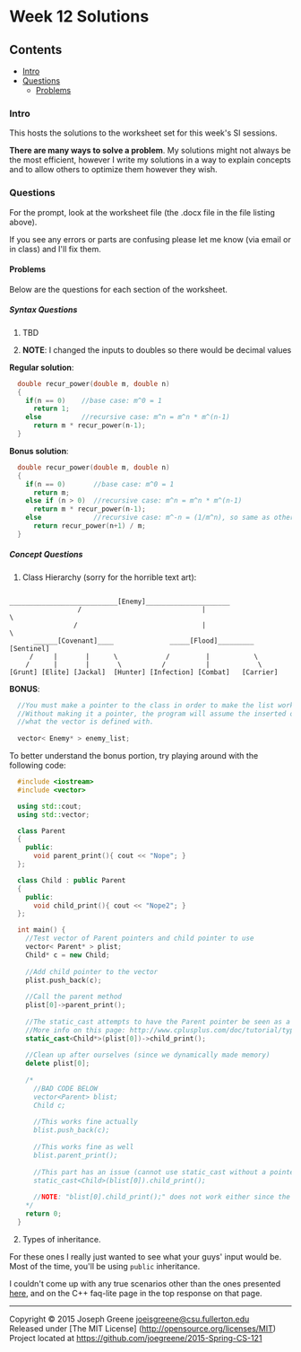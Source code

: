 # Week 12 Solutions

## Contents
- [Intro](#intro)
- [Questions](#questions)
  - [Problems](#problems)

### Intro
This hosts the solutions to the worksheet set for this week's SI sessions.

__There are many ways to solve a problem__. 
My solutions might not always be the most efficient, however I write my solutions in a way to 
explain concepts and to allow others to optimize them however they wish.

### Questions
For the prompt, look at the worksheet file (the .docx file in the file listing above).

If you see any errors or parts are confusing please let me know (via email or in class) and I'll fix them.

#### Problems
Below are the questions for each section of the worksheet.

##### Syntax Questions
1) TBD

2) __NOTE__: I changed the inputs to doubles so there would be decimal values 

__Regular solution__:
```C++
  double recur_power(double m, double n)
  {
    if(n == 0)    //base case: m^0 = 1
      return 1;
    else          //recursive case: m^n = m^n * m^(n-1)
      return m * recur_power(n-1);
  }
```

__Bonus solution__:
```C++
  double recur_power(double m, double n)
  {
    if(n == 0)       //base case: m^0 = 1
      return m;
    else if (n > 0)  //recursive case: m^n = m^n * m^(n-1)
      return m * recur_power(n-1);
    else             //recursive case: m^-n = (1/m^n), so same as other except divide over and over 
      return recur_power(n+1) / m;
  }
```

##### Concept Questions
1) Class Hierarchy (sorry for the horrible text art):

```
                  ___________________________[Enemy]_____________________
                 /                              |                        \
                /                               |                         \
      ______[Covenant]____              _____[Flood]_________          [Sentinel]
     /     |       |      \            /         |           \
    /      |       |       \          /          |            \
[Grunt] [Elite] [Jackal]  [Hunter] [Infection] [Combat]   [Carrier]
```

__BONUS__:
```C++
  //You must make a pointer to the class in order to make the list work correctly.
  //Without making it a pointer, the program will assume the inserted object is of 
  //what the vector is defined with.
  
  vector< Enemy* > enemy_list;
```

To better understand the bonus portion, try playing around with the following code:
```C++
  #include <iostream>
  #include <vector>

  using std::cout;
  using std::vector;

  class Parent
  {
    public:
      void parent_print(){ cout << "Nope"; }
  };

  class Child : public Parent
  {
    public:
      void child_print(){ cout << "Nope2"; }
  };

  int main() {
    //Test vector of Parent pointers and child pointer to use
    vector< Parent* > plist;
    Child* c = new Child;
	
    //Add child pointer to the vector
    plist.push_back(c);
	
    //Call the parent method
    plist[0]->parent_print();
	
    //The static_cast attempts to have the Parent pointer be seen as a Child pointer
    //More info on this page: http://www.cplusplus.com/doc/tutorial/typecasting/
    static_cast<Child*>(plist[0])->child_print();
	
    //Clean up after ourselves (since we dynamically made memory)
    delete plist[0];
	  
    /* 
      //BAD CODE BELOW
      vector<Parent> blist;
      Child c;
      
      //This works fine actually
      blist.push_back(c);
      
      //This works fine as well
      blist.parent_print();
      
      //This part has an issue (cannot use static_cast without a pointer/reference type)
      static_cast<Child>(blist[0]).child_print();
      
      //NOTE: "blist[0].child_print();" does not work either since the vector sees the Child as a Parent
    */
    return 0;
  }
```

2. Types of inheritance.

For these ones I really just wanted to see what your guys' input would be. Most of the time, you'll be using `public` inheritance.

I couldn't come up with any true scenarios other than the ones presented [here](http://stackoverflow.com/questions/374399/why-do-we-actually-need-private-or-protected-inheritance-in-c), 
and on the C++ faq-lite page in the top response on that page.

-------------------------------------------------------------------------------

Copyright &copy; 2015 Joseph Greene <joeisgreene@csu.fullerton.edu>  
Released under [The MIT License] (http://opensource.org/licenses/MIT)  
Project located at <https://github.com/joegreene/2015-Spring-CS-121>

